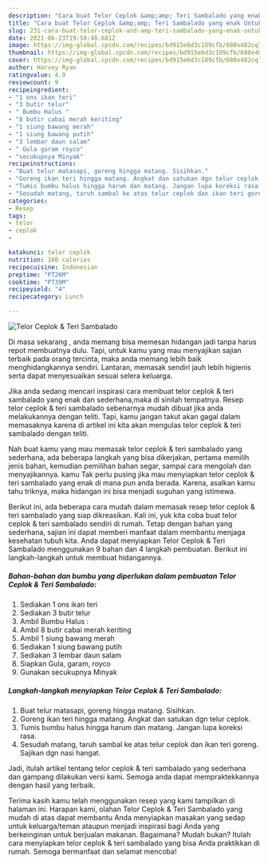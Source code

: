 ```yaml
---
description: "Cara buat Telor Ceplok &amp;amp; Teri Sambalado yang enak Untuk Jualan"
title: "Cara buat Telor Ceplok &amp;amp; Teri Sambalado yang enak Untuk Jualan"
slug: 231-cara-buat-telor-ceplok-and-amp-teri-sambalado-yang-enak-untuk-jualan
date: 2021-06-23T19:50:48.681Z
image: https://img-global.cpcdn.com/recipes/bd915e6d3c189cfb/680x482cq70/telor-ceplok-teri-sambalado-foto-resep-utama.jpg
thumbnail: https://img-global.cpcdn.com/recipes/bd915e6d3c189cfb/680x482cq70/telor-ceplok-teri-sambalado-foto-resep-utama.jpg
cover: https://img-global.cpcdn.com/recipes/bd915e6d3c189cfb/680x482cq70/telor-ceplok-teri-sambalado-foto-resep-utama.jpg
author: Harvey Ryan
ratingvalue: 4.9
reviewcount: 9
recipeingredient:
- "1 ons ikan teri"
- "3 butir telur"
- " Bumbu Halus "
- "8 butir cabai merah keriting"
- "1 siung bawang merah"
- "1 siung bawang putih"
- "3 lembar daun salam"
- " Gula garam royco"
- "secukupnya Minyak"
recipeinstructions:
- "Buat telur matasapi, goreng hingga matang. Sisihkan."
- "Goreng ikan teri hingga matang. Angkat dan satukan dgn telur ceplok."
- "Tumis bumbu halus hingga harum dan matang. Jangan lupa koreksi rasa."
- "Sesudah matang, taruh sambal ke atas telur ceplok dan ikan teri goreng. Sajikan dgn nasi hangat."
categories:
- Resep
tags:
- telor
- ceplok
- 

katakunci: telor ceplok  
nutrition: 160 calories
recipecuisine: Indonesian
preptime: "PT26M"
cooktime: "PT39M"
recipeyield: "4"
recipecategory: Lunch

---
```



![Telor Ceplok &amp; Teri Sambalado](https://img-global.cpcdn.com/recipes/bd915e6d3c189cfb/680x482cq70/telor-ceplok-teri-sambalado-foto-resep-utama.jpg)

Di masa  sekarang , anda memang bisa memesan hidangan jadi tanpa harus repot membuatnya dulu. Tapi, untuk kamu yang mau menyajikan sajian terbaik pada orang tercinta, maka anda memang lebih baik menghidangkannya sendiri. Lantaran, memasak sendiri jauh lebih higienis serta dapat menyesuaikan sesuai selera keluarga.

Jika anda sedang mencari inspirasi cara membuat telor ceplok &amp; teri sambalado yang enak dan sederhana,maka di sinilah tempatnya. Resep telor ceplok &amp; teri sambalado  sebenarnya mudah dibuat jika anda melakukannya dengan teliti. Tapi, kamu jangan takut akan gagal dalam memasaknya 
karena di artikel ini kita akan mengulas telor ceplok &amp; teri sambalado dengan teliti.  



Nah buat kamu yang mau memasak telor ceplok &amp; teri sambalado yang sederhana, ada beberapa langkah yang bisa dikerjakan, pertama memilih jenis bahan, kemudian pemilihan bahan segar, sampai cara mengolah dan menyajikannya. kamu Tak perlu pusing jika mau menyiapkan telor ceplok &amp; teri sambalado yang enak di mana pun anda berada. Karena, asalkan kamu  tahu triknya, maka hidangan ini bisa menjadi suguhan yang istimewa.

Berikut ini, ada beberapa cara mudah dalam memasak resep telor ceplok &amp; teri sambalado yang siap dikreasikan. Kali ini, yuk kita coba buat telor ceplok &amp; teri sambalado sendiri di rumah. Tetap dengan bahan yang sederhana, sajian ini dapat memberi manfaat dalam membantu menjaga kesehatan tubuh kita. Anda dapat menyiapkan Telor Ceplok &amp; Teri Sambalado menggunakan 9 bahan dan 4 langkah pembuatan. Berikut ini langkah-langkah untuk membuat hidangannya.

<!--inarticleads1-->

##### Bahan-bahan dan bumbu yang diperlukan dalam pembuatan Telor Ceplok &amp; Teri Sambalado:

1. Sediakan 1 ons ikan teri
1. Sediakan 3 butir telur
1. Ambil  Bumbu Halus :
1. Ambil 8 butir cabai merah keriting
1. Ambil 1 siung bawang merah
1. Sediakan 1 siung bawang putih
1. Sediakan 3 lembar daun salam
1. Siapkan  Gula, garam, royco
1. Gunakan secukupnya Minyak




<!--inarticleads2-->

##### Langkah-langkah menyiapkan Telor Ceplok &amp; Teri Sambalado:

1. Buat telur matasapi, goreng hingga matang. Sisihkan.
1. Goreng ikan teri hingga matang. Angkat dan satukan dgn telur ceplok.
1. Tumis bumbu halus hingga harum dan matang. Jangan lupa koreksi rasa.
1. Sesudah matang, taruh sambal ke atas telur ceplok dan ikan teri goreng. Sajikan dgn nasi hangat.




Jadi, itulah artikel tentang  telor ceplok &amp; teri sambalado  yang sederhana dan gampang dilakukan versi kami. Semoga anda dapat mempraktekkannya dengan hasil yang terbaik. 

Terima kasih kamu telah menggunakan resep yang kami tampilkan di halaman ini. Harapan kami, olahan  Telor Ceplok &amp; Teri Sambalado yang mudah di atas dapat membantu Anda menyiapkan masakan yang sedap untuk keluarga/teman ataupun menjadi inspirasi bagi Anda yang berkeinginan untuk berjualan makanan. Bagaimana? Mudah bukan? Itulah cara menyiapkan telor ceplok &amp; teri sambalado yang bisa Anda praktikkan di rumah. Semoga bermanfaat dan selamat mencoba!

